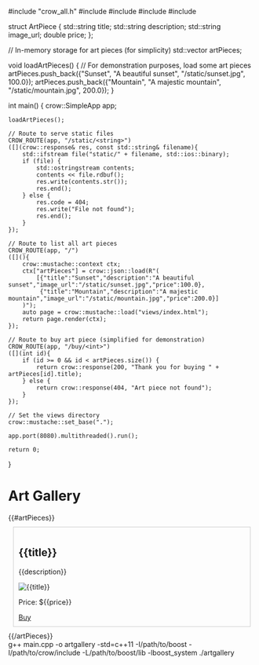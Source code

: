 #include "crow_all.h"
#include <fstream>
#include <sstream>
#include <vector>
#include <string>

struct ArtPiece {
    std::string title;
    std::string description;
    std::string image_url;
    double price;
};

// In-memory storage for art pieces (for simplicity)
std::vector<ArtPiece> artPieces;

void loadArtPieces() {
    // For demonstration purposes, load some art pieces
    artPieces.push_back({"Sunset", "A beautiful sunset", "/static/sunset.jpg", 100.0});
    artPieces.push_back({"Mountain", "A majestic mountain", "/static/mountain.jpg", 200.0});
}

int main() {
    crow::SimpleApp app;

    loadArtPieces();

    // Route to serve static files
    CROW_ROUTE(app, "/static/<string>")
    ([](crow::response& res, const std::string& filename){
        std::ifstream file("static/" + filename, std::ios::binary);
        if (file) {
            std::ostringstream contents;
            contents << file.rdbuf();
            res.write(contents.str());
            res.end();
        } else {
            res.code = 404;
            res.write("File not found");
            res.end();
        }
    });

    // Route to list all art pieces
    CROW_ROUTE(app, "/")
    ([](){
        crow::mustache::context ctx;
        ctx["artPieces"] = crow::json::load(R"(
            [{"title":"Sunset","description":"A beautiful sunset","image_url":"/static/sunset.jpg","price":100.0},
             {"title":"Mountain","description":"A majestic mountain","image_url":"/static/mountain.jpg","price":200.0}]
        )");
        auto page = crow::mustache::load("views/index.html");
        return page.render(ctx);
    });

    // Route to buy art piece (simplified for demonstration)
    CROW_ROUTE(app, "/buy/<int>")
    ([](int id){
        if (id >= 0 && id < artPieces.size()) {
            return crow::response(200, "Thank you for buying " + artPieces[id].title);
        } else {
            return crow::response(404, "Art piece not found");
        }
    });

    // Set the views directory
    crow::mustache::set_base(".");

    app.port(8080).multithreaded().run();

    return 0;
}
<!DOCTYPE html>
<html lang="en">
<head>
    <meta charset="UTF-8">
    <meta name="viewport" content="width=device-width, initial-scale=1.0">
    <title>Art Gallery</title>
    <style>
        .art-piece {
            border: 1px solid #ccc;
            padding: 10px;
            margin: 10px;
        }
        .art-piece img {
            max-width: 200px;
            height: auto;
        }
    </style>
</head>
<body>
    <h1>Art Gallery</h1>
    <div id="artGallery">
        {{#artPieces}}
        <div class="art-piece">
            <h2>{{title}}</h2>
            <p>{{description}}</p>
            <img src="{{image_url}}" alt="{{title}}">
            <p>Price: ${{price}}</p>
            <a href="/buy/{{@index}}">Buy</a>
        </div>
        {{/artPieces}}
    </div>
</body>
</html>
g++ main.cpp -o artgallery -std=c++11 -I/path/to/boost -I/path/to/crow/include -L/path/to/boost/lib -lboost_system
./artgallery


